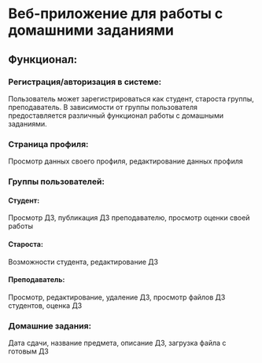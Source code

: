 # Веб-приложение для работы с домашними заданиями

## Функционал:


### Регистрация/авторизация в системе:
Пользователь может зарегистрироваться как студент, староста группы, преподаватель.
В зависимости от группы пользователя предоставляется различный функционал работы с домашными заданиями.


### Страница профиля:
Просмотр данных своего профиля, редактирование данных профиля


### Группы пользователей:

#### Студент:
Просмотр ДЗ, публикация ДЗ преподавателю, просмотр оценки своей работы

#### Староста:
Возможности студента, редактирование ДЗ

#### Преподаватель:
Просмотр, редактирование, удаление ДЗ, просмотр файлов ДЗ студентов, оценка ДЗ


### Домашние задания:
Дата сдачи, название предмета, описание ДЗ, загрузка файла с готовым ДЗ

